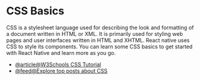 # CSS Basics

CSS is a stylesheet language used for describing the look and formatting of a document written in HTML or XML. It is primarily used for styling web pages and user interfaces written in HTML and XHTML. React native uses CSS to style its components. You can learn some CSS basics to get started with React Native and learn more as you go.

- [@article@W3Schools CSS Tutorial](https://www.w3schools.com/css/)
- [@feed@Explore top posts about CSS](https://app.daily.dev/tags/css?ref=roadmapsh)
